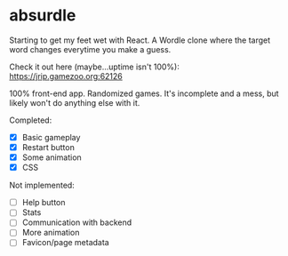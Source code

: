 # absurdle

Starting to get my feet wet with React.
A Wordle clone where the target word changes everytime you make a guess.

Check it out here (maybe...uptime isn't 100%): https://jrip.gamezoo.org:62126

100% front-end app.
Randomized games.
It's incomplete and a mess, but likely won't do anything else with it.

Completed:
- [x] Basic gameplay
- [x] Restart button
- [x] Some animation
- [x] CSS

Not implemented:
- [ ] Help button
- [ ] Stats
- [ ] Communication with backend
- [ ] More animation
- [ ] Favicon/page metadata
